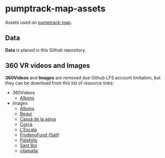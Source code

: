 # pumptrack-map-assets
Assets used on [pumptrack-map](https://github.com/lluisd/pumptrack-map). 

## Data
**Data** is placed in this Github repository.

## 360 VR videos and Images
**360Videos** and **Images** are removed due Github LFS account limitation, 
but they can be download from this list of resource links:

- 360Videos
  - [Albons](https://stpumptrack.blob.core.windows.net/spots/360videos/albons-1080.mp4)
- Images
  - [Albons](https://stpumptrack.blob.core.windows.net/spots/images/albons.jpg)
  - [Begur](https://stpumptrack.blob.core.windows.net/spots/images/begur.jpg)
  - [Cassà de la selva](https://stpumptrack.blob.core.windows.net/spots/images/cassa.jpg)
  - [Corçà](https://stpumptrack.blob.core.windows.net/spots/images/corca.jpg)
  - [L'Escala](https://stpumptrack.blob.core.windows.net/spots/images/escala.jpg)
  - [FrodenoFund (Salt)](https://stpumptrack.blob.core.windows.net/spots/images/frodenofund.jpg)
  - [Palafolls](https://stpumptrack.blob.core.windows.net/spots/images/palafolls.jpg)
  - [Sant Boi](https://stpumptrack.blob.core.windows.net/spots/images/santboi.jpg)
  - [vilamalla](https://stpumptrack.blob.core.windows.net/spots/images/vilamalla.jpg)
